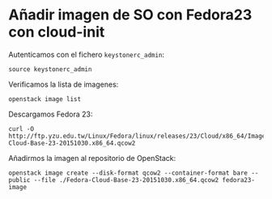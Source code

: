 

# Añadir imagen de SO con Fedora23 con cloud-init

Autenticamos con el fichero ``keystonerc_admin``:

```
source keystonerc_admin
```

Verificamos la lista de imagenes:

```
openstack image list
```

Descargamos Fedora 23:

```
curl -O http://ftp.yzu.edu.tw/Linux/Fedora/linux/releases/23/Cloud/x86_64/Images/Fedora-Cloud-Base-23-20151030.x86_64.qcow2
```

Añadirmos la imagen al repositorio de OpenStack:

```
openstack image create --disk-format qcow2 --container-format bare --public --file ./Fedora-Cloud-Base-23-20151030.x86_64.qcow2 fedora23-image
```


